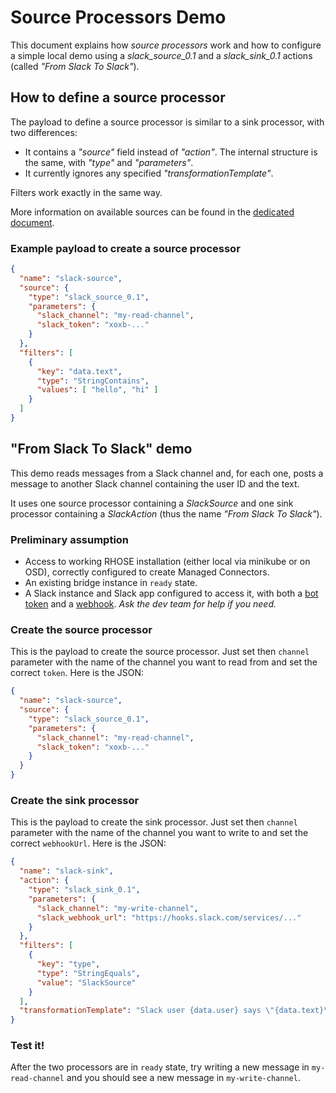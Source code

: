 # Source Processors Demo

This document explains how _source processors_ work and how to configure a simple local demo using
a _slack_source_0.1_ and a _slack_sink_0.1_ actions (called _"From Slack To Slack"_).

## How to define a source processor

The payload to define a source processor is similar to a sink processor, with two differences:

* It contains a _"source"_ field instead of _"action"_. The internal structure is the same, with _"type"_ and _"parameters"_.
* It currently ignores any specified _"transformationTemplate"_.

Filters work exactly in the same way.

More information on available sources can be found in the [dedicated document](../SOURCES.md).

### Example payload to create a source processor

```json
{
  "name": "slack-source",
  "source": {
    "type": "slack_source_0.1",
    "parameters": {
      "slack_channel": "my-read-channel",
      "slack_token": "xoxb-..."
    }
  },
  "filters": [
    {
      "key": "data.text",
      "type": "StringContains",
      "values": [ "hello", "hi" ]
    }
  ]
}
```

## "From Slack To Slack" demo

This demo reads messages from a Slack channel and, for each one, posts a message to another Slack channel containing
the user ID and the text.

It uses one source processor containing a _SlackSource_ and one sink processor containing a _SlackAction_
(thus the name _"From Slack To Slack"_).

### Preliminary assumption

* Access to working RHOSE installation (either local via minikube or on OSD), correctly configured to create Managed Connectors.
* An existing bridge instance in `ready` state.
* A Slack instance and Slack app configured to access it, with both a [bot token](https://api.slack.com/authentication/token-types#bot) and a [webhook](https://api.slack.com/messaging/webhooks). _Ask the dev team for help if you need._

### Create the source processor

This is the payload to create the source processor. Just set then `channel` parameter with the name of the channel
you want to read from and set the correct `token`. Here is the JSON:

```json
{
  "name": "slack-source",
  "source": {
    "type": "slack_source_0.1",
    "parameters": {
      "slack_channel": "my-read-channel",
      "slack_token": "xoxb-..."
    }
  }
}
```

### Create the sink processor

This is the payload to create the sink processor. Just set then `channel` parameter with the name of the channel
you want to write to and set the correct `webhookUrl`. Here is the JSON:

```json
{
  "name": "slack-sink",
  "action": {
    "type": "slack_sink_0.1",
    "parameters": {
      "slack_channel": "my-write-channel",
      "slack_webhook_url": "https://hooks.slack.com/services/..."
    }
  },
  "filters": [
    {
      "key": "type",
      "type": "StringEquals",
      "value": "SlackSource"
    }
  ],
  "transformationTemplate": "Slack user {data.user} says \"{data.text}\""
}
```

### Test it!

After the two processors are in `ready` state, try writing a new message in `my-read-channel` and you should see a
new message in `my-write-channel`.